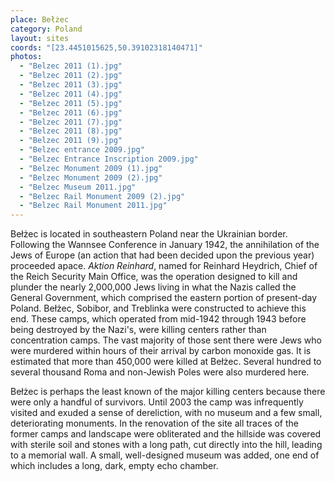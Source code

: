 ```yaml
---
place: Bełżec
category: Poland
layout: sites
coords: "[23.4451015625,50.39102318140471]"
photos:
  - "Belzec 2011 (1).jpg"
  - "Belzec 2011 (2).jpg"
  - "Belzec 2011 (3).jpg"
  - "Belzec 2011 (4).jpg"
  - "Belzec 2011 (5).jpg"
  - "Belzec 2011 (6).jpg"
  - "Belzec 2011 (7).jpg"
  - "Belzec 2011 (8).jpg"
  - "Belzec 2011 (9).jpg"
  - "Belzec entrance 2009.jpg"
  - "Belzec Entrance Inscription 2009.jpg"
  - "Belzec Monument 2009 (1).jpg"
  - "Belzec Monument 2009 (2).jpg"
  - "Belzec Museum 2011.jpg"
  - "Belzec Rail Monument 2009 (2).jpg"
  - "Belzec Rail Monument 2011.jpg"
---
```

Bełżec is located in southeastern Poland near the Ukrainian border. Following the Wannsee Conference in January 1942, the annihilation of the Jews of Europe (an action that had been decided upon the previous year) proceeded apace. *Aktion Reinhard*, named for Reinhard Heydrich, Chief of the Reich Security Main Office, was the operation designed to kill and plunder the nearly 2,000,000 Jews living in what the Nazis called the General Government, which comprised the eastern portion of present-day Poland. Bełżec, Sobibor, and Treblinka were constructed to achieve this end. These camps, which operated from mid-1942 through 1943 before being destroyed by the Nazi's, were killing centers rather than concentration camps. The vast majority of those sent there were Jews who were murdered within hours of their arrival by carbon monoxide gas. It is estimated that more than 450,000 were killed at Bełżec. Several hundred to several thousand Roma and non-Jewish Poles were also murdered here.

Bełżec is perhaps the least known of the major killing centers because there were only a handful of survivors. Until 2003 the camp was infrequently visited and exuded a sense of dereliction, with no museum and a few small, deteriorating monuments. In the renovation of the site all traces of the former camps and landscape were obliterated and the hillside was covered with sterile soil and stones with a long path, cut directly into the hill, leading to a memorial wall. A small, well-designed museum was added, one end of which includes a long, dark, empty echo chamber.